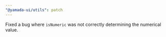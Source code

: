 ```yaml
---
"@yamada-ui/utils": patch
---
```


Fixed a bug where `isNumeric` was not correctly determining the numerical value.
